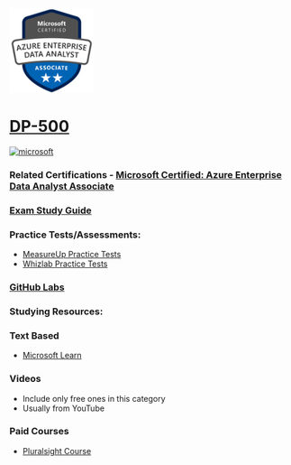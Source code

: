<img src="/Images/certs/dp-500.png" width="150" height="150">

# [DP-500](https://learn.microsoft.com/certifications/exams/dp-500)

<a href='https://learn.microsoft.com/en-us/certifications/browse/?type=role-based&levels=intermediate' target="_blank"><img alt='microsoft' src='https://img.shields.io/badge/associate-100000?style=for-the-badge&logo=microsoft&logoColor=white&labelColor=0078D4&color=212221'/></a> 

### Related Certifications - [Microsoft Certified: Azure Enterprise Data Analyst Associate](https://learn.microsoft.com/en-us/certifications/azure-enterprise-data-analyst-associate)

### [Exam Study Guide](https://aka.ms/dp500-studyguide)

### Practice Tests/Assessments:
- [MeasureUp Practice Tests](https://www.measureup.com/microsoft-dp-500-practice-test.html)
- [Whizlab Practice Tests](https://www.whizlabs.com/microsoft-azure-certification-dp-500/)

### [GitHub Labs](https://microsoftlearning.github.io/DP-500-Azure-Data-Analyst)

### Studying Resources:

### Text Based
- [Microsoft Learn](https://learn.microsoft.com/certifications/exams/dp-500)
  
### Videos
- Include only free ones in this category
- Usually from YouTube

### Paid Courses
- [Pluralsight Course](https://www.pluralsight.com/paths/designing-and-implementing-enterprise-scale-analytics-solutions-using-microsoft-azure-and-microsoft-power-bi)

